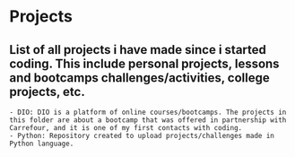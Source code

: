 # Projects

  ## List of all projects i have made since i started coding. This include personal projects, lessons and bootcamps challenges/activities, college projects, etc.
  
    - DIO: DIO is a platform of online courses/bootcamps. The projects in this folder are about a bootcamp that was offered in partnership with Carrefour, and it is one of my first contacts with coding.
    - Python: Repository created to upload projects/challenges made in Python language.
